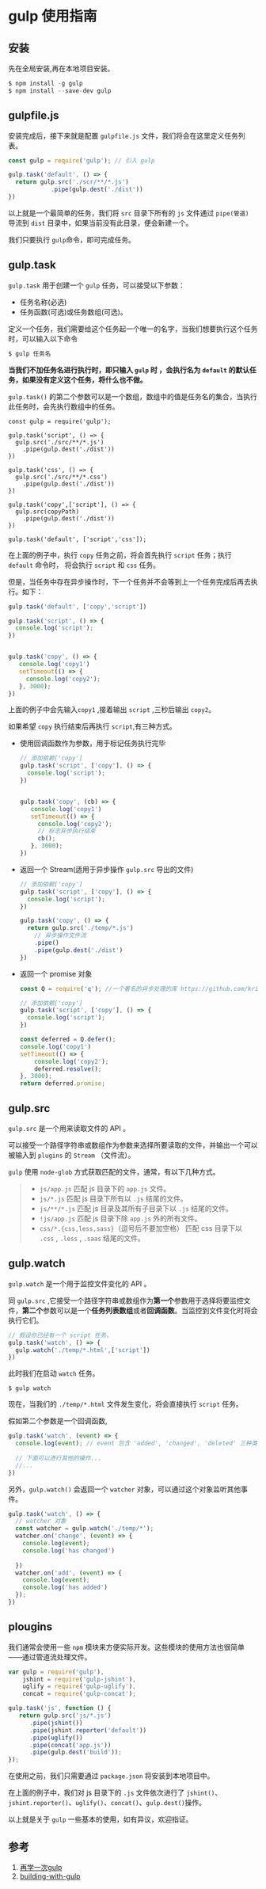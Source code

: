 # gulp 使用指南

## 安装

先在全局安装,再在本地项目安装。

```js
$ npm install -g gulp
$ npm install --save-dev gulp
```
## gulpfile.js

安装完成后，接下来就是配置 `gulpfile.js` 文件，我们将会在这里定义任务列表。


```js
const gulp = require('gulp'); // 引入 gulp 

gulp.task('default', () => {
  return gulp.src('./scr/**/*.js')
            .pipe(gulp.dest('./dist'))
})
```
以上就是一个最简单的任务，我们将 `src` 目录下所有的 `js` 文件通过 `pipe(管道)` 导流到 `dist` 目录中，如果当前没有此目录，便会新建一个。

我们只要执行 `gulp`命令，即可完成任务。

## gulp.task


`gulp.task` 用于创建一个 `gulp` 任务，可以接受以下参数：

- 任务名称(必选)
- 任务函数(可选)或任务数组(可选)。

定义一个任务，我们需要给这个任务起一个唯一的名字，当我们想要执行这个任务时，可以输入以下命令 

```js
$ gulp 任务名
```
**当我们不加任务名进行执行时，即只输入 `gulp` 时 ，会执行名为 `default` 的默认任务，如果没有定义这个任务，将什么也不做。**

 `gulp.task()` 的第二个参数可以是一个数组，数组中的值是任务名的集合，当执行此任务时，会先执行数组中的任务。
 
 
```
const gulp = require('gulp');

gulp.task('script', () => {
  gulp.src('./src/**/*.js')
    .pipe(gulp.dest('./dist'))
})

gulp.task('css', () => {
  gulp.src('./src/**/*.css')
    .pipe(gulp.dest('./dist'))
})

gulp.task('copy',['script'], () => {
  gulp.src(copyPath)
    .pipe(gulp.dest('./dist'))
})

gulp.task('default', ['script','css']);
```

在上面的例子中，执行 `copy` 任务之前，将会首先执行 `script` 任务；执行 `default` 命令时， 将会执行 `script` 和 `css` 任务。


但是，当任务中存在异步操作时，下一个任务并不会等到上一个任务完成后再去执行。如下：


```js
gulp.task('default', ['copy','script'])

gulp.task('script', () => {
  console.log('script');
})


gulp.task('copy', () => {
   console.log('copy1')
   setTimeout(() => {
     console.log('copy2');
   }, 3000);
})
```
上面的例子中会先输入`copy1` ,接着输出 `script` ,三秒后输出 `copy2`。

如果希望 `copy` 执行结束后再执行 `script`,有三种方式。

- 使用回调函数作为参数，用于标记任务执行完毕

    ```js
    // 添加依赖['copy']
    gulp.task('script', ['copy'], () => {
      console.log('script');
    })
    
    
    gulp.task('copy', (cb) => {
       console.log('copy1')
       setTimeout(() => {
         console.log('copy2');
         // 标志异步执行结束
         cb();   
       }, 3000);
    })
    ```
- 返回一个 Stream(适用于异步操作 `gulp.src` 导出的文件)
    
    ```js
    // 添加依赖['copy']
    gulp.task('script', ['copy'], () => {
      console.log('script');
    })
    
    gulp.task('copy', () => {
      return gulp.src('./temp/*.js')
        // 异步操作文件流
        .pipe()
        .pipe(gulp.dest('./dist')
    })
    ```
- 返回一个 promise 对象
    
    ```js
    const Q = require('q'); //一个著名的异步处理的库 https://github.com/kriskowal/
    
    // 添加依赖['copy']
    gulp.task('script', ['copy'], () => {
      console.log('script');
    })
    
    const deferred = Q.defer();
    console.log('copy1')
  setTimeout(() => {
        console.log('copy2');
        deferred.resolve();
  }, 3000);
  return deferred.promise;
    
    ```

    
    

## gulp.src

`gulp.src` 是一个用来读取文件的 API 。

可以接受一个路径字符串或数组作为参数来选择所要读取的文件，并输出一个可以被输入到 `plugins` 的 `Stream` （文件流）。

`gulp` 使用 `node-glob` 方式获取匹配的文件，通常，有以下几种方式。

> - `js/app.js` 匹配 js 目录下的 `app.js` 文件。
> - `js/*.js` 匹配 js 目录下所有以 `.js` 结尾的文件。
> - `js/**/*.js` 匹配 js 目录及其所有子目录下以 `.js` 结尾的文件。
> - `!js/app.js` 匹配 js 目录下除 `app.js` 外的所有文件。
> - `css/*.{css,less,sass}`（逗号后不要加空格） 匹配 css 目录下以 `.css` , `.less` , `.saas` 结尾的文件。


## gulp.watch

`gulp.watch` 是一个用于监控文件变化的 API 。


同 `gulp.src` ,它接受一个路径字符串或数组作为**第一个**参数用于选择将要监控文件，**第二个**参数可以是一个**任务列表数组**或者**回调函数**。当监控到文件变化时将会执行它们。



```js
// 假设你已经有一个 script 任务。
gulp.task('watch', () => {
  gulp.watch('./temp/*.html',['script'])
})

```
此时我们在启动 `watch` 任务。


```
$ gulp watch
```

现在，当我们的 `./temp/*.html` 文件发生变化，将会直接执行 `script` 任务。


假如第二个参数是一个回调函数,


```js
gulp.task('watch', (event) => {
  console.log(event); // event 包含 'added', 'changed', 'deleted' 三种类型
  
  // 下面可以进行其他的操作...
  //...
})
```

另外，`gulp.watch()` 会返回一个 `watcher` 对象，可以通过这个对象监听其他事件。


```js
gulp.task('watch', () => {
  // watcher 对象
  const watcher = gulp.watch('./temp/*');  
  watcher.on('change', (event) => {
    console.log(event);
    console.log('has changed')
    
  })
  watcher.on('add', (event) => {
    console.log(event);
    console.log('has added')
  });
})
```

## plougins

我们通常会使用一些 `npm` 模块来方便实际开发。这些模块的使用方法也很简单——通过管道流处理文件。



``` js
var gulp = require('gulp'),
    jshint = require('gulp-jshint'),
    uglify = require('gulp-uglify'),
    concat = require('gulp-concat');

gulp.task('js', function () {
   return gulp.src('js/*.js')
      .pipe(jshint())
      .pipe(jshint.reporter('default'))
      .pipe(uglify())
      .pipe(concat('app.js'))
      .pipe(gulp.dest('build'));
});
```
在使用之前，我们只需要通过 `package.json` 将安装到本地项目中。

在上面的例子中，我们对 js 目录下的 `.js` 文件依次进行了 `jshint()`、`jshint.reporter()`、`uglify()`、`concat()`、`gulp.dest()`操作。




以上就是关于 `gulp` 一些基本的使用，如有异议，欢迎指证。

## 参考
1. [再学一次gulp](https://juejin.im/entry/586a417561ff4b006d77fe85)
2. [building-with-gulp](https://www.smashingmagazine.com/2014/06/building-with-gulp/)

